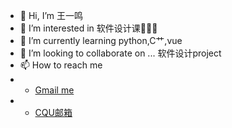 - 👋 Hi, I’m 王一鸣
- 👀 I’m interested in 软件设计课🧐🧐🧐
- 🌱 I’m currently learning python,C艹,vue
- 💞️ I’m looking to collaborate on ... 软件设计project
- 📫 How to reach me 
- - [Gmail me](rowemann840@gmail.com)
- - [CQU邮箱](20203523@cqu.edu.cn)

<!---
RoweMann/RoweMann is a ✨ special ✨ repository because its `README.md` (this file) appears on your GitHub profile.
You can click the Preview link to take a look at your changes.
--->
